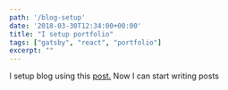```yaml
---
path: '/blog-setup'
date: '2018-03-30T12:34:00+00:00'
title: "I setup portfolio"
tags: ["gatsby", "react", "portfolio"]
excerpt: ""
---
```

I setup blog using this [post.](https://blog.bitsrc.io/build-your-own-blog-using-gatsby-and-react-a1255a5ab086)
Now I can start writing posts
